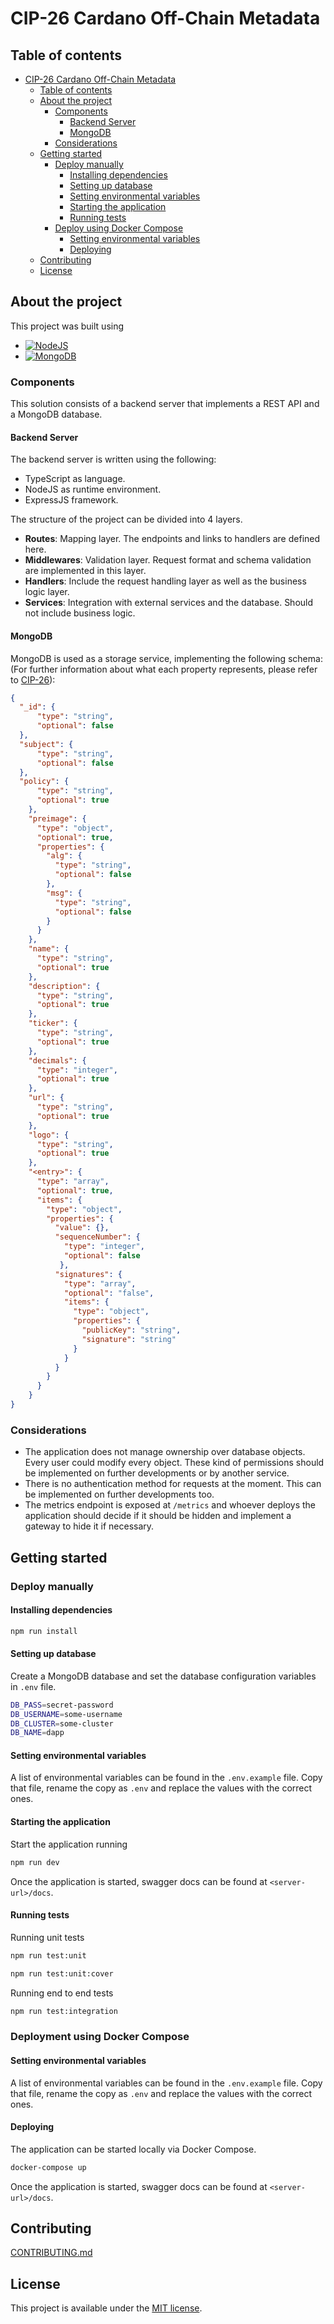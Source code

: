 # CIP-26 Cardano Off-Chain Metadata

## Table of contents

- [CIP-26 Cardano Off-Chain Metadata](#cip-26-cardano-off-chain-metadata)
  - [Table of contents](#table-of-contents)
  - [About the project](#about-the-project)
    - [Components](#components)
      - [Backend Server](#backend-server)
      - [MongoDB](#mongodb)
    - [Considerations](#considerations)
  - [Getting started](#getting-started)
    - [Deploy manually](#deploy-manually)
      - [Installing dependencies](#installing-dependencies)
      - [Setting up database](#setting-up-database)
      - [Setting environmental variables](#setting-environmental-variables)
      - [Starting the application](#starting-the-application)
      - [Running tests](#running-tests)
    - [Deploy using Docker Compose](#deploy-using-docker-compose)
      - [Setting environmental variables](#setting-environmental-variables-1)
      - [Deploying](#deploying)
  - [Contributing](#contributing)
  - [License](#license)

## About the project

This project was built using

- [![NodeJS][nodejs]][nodejs-url]
- [![MongoDB][mongodb]][mongodb-url]

### Components

This solution consists of a backend server that implements a REST API and a MongoDB database.

#### Backend Server

The backend server is written using the following:
  - TypeScript as language.
  - NodeJS as runtime environment.
  - ExpressJS framework.

The structure of the project can be divided into 4 layers.

* **Routes**: Mapping layer. The endpoints and links to handlers are defined here.
* **Middlewares**: Validation layer. Request format and schema validation are implemented in this layer.
* **Handlers**: Include the request handling layer as well as the business logic layer.
* **Services**: Integration with external services and the database. Should not include business logic.

#### MongoDB

MongoDB is used as a storage service, implementing the following schema: (For further information about what each property represents, please refer to [CIP-26](https://cips.cardano.org/cips/cip26/)):

```json
{
  "_id": {
      "type": "string",
      "optional": false
  },
  "subject": {
      "type": "string",
      "optional": false
  }, 
  "policy": {
      "type": "string",
      "optional": true
    },
    "preimage": {
      "type": "object",
      "optional": true,
      "properties": {
        "alg": {
          "type": "string",
          "optional": false
        },
        "msg": {
          "type": "string",
          "optional": false
        }
      }
    },
    "name": {
      "type": "string",
      "optional": true
    },
    "description": {
      "type": "string",
      "optional": true
    },
    "ticker": {
      "type": "string",
      "optional": true
    },
    "decimals": {
      "type": "integer",
      "optional": true
    },
    "url": {
      "type": "string",
      "optional": true
    },
    "logo": {
      "type": "string",
      "optional": true
    },
    "<entry>": {
      "type": "array",
      "optional": true,
      "items": {
        "type": "object",
        "properties": {
          "value": {},
          "sequenceNumber": { 
            "type": "integer",
            "optional": false
           },
          "signatures": { 
            "type": "array",
            "optional": "false",
            "items": {
              "type": "object",
              "properties": {
                "publicKey": "string",
                "signature": "string"
              }
            }
          }
        }
      }
    }
}
```

### Considerations

- The application does not manage ownership over database objects. Every user could modify every object. These kind of permissions should be implemented on further developments or by another service.
- There is no authentication method for requests at the moment. This can be implemented on further developments too.
- The metrics endpoint is exposed at `/metrics` and whoever deploys the application should decide if it should be hidden and implement a gateway to hide it if necessary. 
  
## Getting started

### Deploy manually

#### Installing dependencies

```bash
npm run install
```

#### Setting up database

Create a MongoDB database and set the database configuration variables in `.env` file.

```bash
DB_PASS=secret-password
DB_USERNAME=some-username
DB_CLUSTER=some-cluster
DB_NAME=dapp
```

#### Setting environmental variables

A list of environmental variables can be found in the `.env.example` file.
Copy that file, rename the copy as `.env` and replace the values with the correct ones.

#### Starting the application

Start the application running

```bash
npm run dev
```

Once the application is started, swagger docs can be found at `<server-url>/docs`.

#### Running tests

Running unit tests

```bash
npm run test:unit
```

```bash
npm run test:unit:cover
```

Running end to end tests

```bash
npm run test:integration
```

### Deployment using Docker Compose

#### Setting environmental variables

A list of environmental variables can be found in the `.env.example` file.
Copy that file, rename the copy as `.env` and replace the values with the correct ones.

#### Deploying

The application can be started locally via Docker Compose.

```bash
docker-compose up
```

Once the application is started, swagger docs can be found at `<server-url>/docs`.

## Contributing

[CONTRIBUTING.md](./docs/CONTRIBUTING.md)

## License

This project is available under the [MIT license](https://opensource.org/licenses/MIT).

[mongodb]: https://img.shields.io/badge/mongodb-ffffff?style=for-the-badge&logo=mongodb&logoColor=green
[mongodb-url]: https://www.mongodb.com/
[nodejs]: https://img.shields.io/badge/node.js-339933?style=for-the-badge&logo=nodedotjs&logoColor=white
[nodejs-url]: https://nodejs.org/en/
